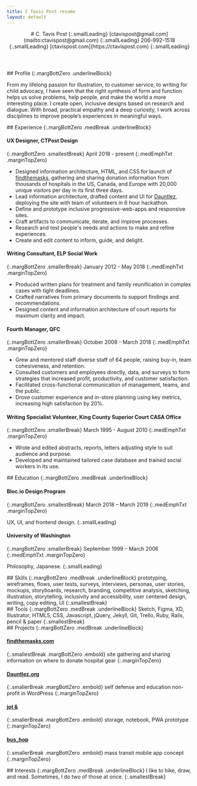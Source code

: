 ```yaml
---
title: C Tavis Post resume
layout: default
---
```


<article class="projContainer" markdown="1">
<div class="projLimitWidth" markdown="1">
<header markdown="1">
# C. Tavis Post
{:.smallLeading}
[ctavispost@gmail.com](mailto:ctavispost@gmail.com)
{:.smallLeading}
206-992-1518
{:.smallLeading}
[ctavispost.com](https://ctavispost.com)
{:.smallLeading}
</header>

<article class="medBreak" markdown="1">
## Profile
{:.margBottZero .underlineBlock}

From my lifelong passion for illustration, to customer service, to writing for child advocacy, I have seen that the right synthesis of form and function helps us solve problems, help people, and make the world a more interesting place. I create open, inclusive designs based on research and dialogue. With broad, practical empathy and a deep curiosity, I work across disciplines to improve people’s experiences in meaningful ways.
</article>

<article markdown="1">
## Experience
{:.margBottZero .medBreak .underlineBlock}

#### UX Designer, CTPost Design
{:.margBottZero .smallestBreak}
April 2018 - present
{:.medEmphTxt .marginTopZero}

- Designed information architecture, HTML, and CSS for launch of [findthemasks](https://findthemasks.com), gathering and sharing donation information from thousands of hospitals in the US, Canada, and Europe with 20,000 unique visitors per day in its first three days.
- Lead information architecture, drafted content and UI for [Dauntlez](https://dauntlez.org), deploying the site with team of volunteers in 6 hour hackathon.
- Define and prototype inclusive progressive-web-apps and responsive sites.
- Craft artifacts to communicate, iterate, and improve processes.
- Research and test people's needs and actions to make and refine experiences.
- Create and edit content to inform, guide, and delight.

#### Writing Consultant, ELP Social Work
{:.margBottZero .smallerBreak}
January 2012 - May 2018
{:.medEmphTxt .marginTopZero}

- Produced written plans for treatment and family reunification in complex cases with tight deadlines.
- Crafted narratives from primary documents to support findings and recommendations.
- Designed content and information architecture of court reports for maximum clarity and impact.

#### Fourth Manager, QFC
{:.margBottZero .smallerBreak}
October 2008 - March 2018
{:.medEmphTxt .marginTopZero}

- Grew and mentored staff diverse staff of 64 people, raising buy-in, team cohesiveness, and retention.
- Consulted customers and employees directly, data, and surveys to form strategies that increased profit, productivity, and customer satisfaction.
- Facilitated cross-functional communication of management, teams, and the public.
- Drove customer experience and in-store planning using key metrics, increasing high satisfaction by 20%.

#### Writing Specialist Volunteer, King County Superior Court CASA Office
{:.margBottZero .smallerBreak}
March 1995 - August 2010
{:.medEmphTxt .marginTopZero}

- Wrote and edited abstracts, reports, letters adjusting style to suit audience and purpose.
- Developed and maintained tailored case database and trained social workers in its use.
</article>


<article markdown="1">
## Education
{:.margBottZero .medBreak .underlineBlock}

#### Bloc.io Design Program
{:.margBottZero .smallestBreak}
March 2018 – March 2019
{:.medEmphTxt .marginTopZero}

UX, UI, and frontend design.
{:.smallLeading}

#### University of Washington
{:.margBottZero .smallerBreak}
September 1999 – March 2006
{:.medEmphTxt .marginTopZero}

Philosophy, Japanese.
{:.smallLeading}
</article>

<article markdown="1">
## Skills
{:.margBottZero .medBreak .underlineBlock}
prototyping, wireframes, flows, user tests, surveys, interviews, personas, user stories, mockups, storyboards, research, branding, competitive analysis, sketching, illustration, storytelling, inclusivity and accessibility, user centered design, writing, copy editing, UI
{:.smallestBreak}
</article>

<article markdown="1">
## Tools
{:.margBottZero .medBreak .underlineBlock}
Sketch, Figma, XD, Illustrator, HTML5, CSS, Javascript, jQuery, Jekyll, Git, Trello, Ruby, Rails, pencil & paper
{:.smallestBreak}
</article>

<article markdown="1">
## Projects
{:.margBottZero .medBreak .underlineBlock}

#### [findthemasks.com](https://findthemasks.com)
{:.smallestBreak .margBottZero .embold}
site gathering and sharing information on where to donate hospital gear
{:.marginTopZero}

#### [Dauntlez.org](https://dauntlez.org)
{:.smallerBreak .margBottZero .embold}
self defense and education non-profit in WordPress
{:.marginTopZero}

#### [jot &](https://ctavispost.com/project01.html)
{:.smallerBreak .margBottZero .embold}
storage, notebook, PWA prototype
{:.marginTopZero}

#### [bus_hop](https://docs.google.com/presentation/d/1k-YYYjvpRXqHV7TVsjBOHiaG0Ug9v9CoFzt_kIuZ8Vg/edit?usp=sharing)
{:.smallerBreak .margBottZero .embold}
mass transit mobile app concept
{:.marginTopZero}
</article>

<article markdown="1">
## Interests
{:.margBottZero .medBreak .underlineBlock}
I like to hike, draw, and read. Sometimes, I do two of those at once.
{:.smallestBreak}
</article>
</div>
</article>
